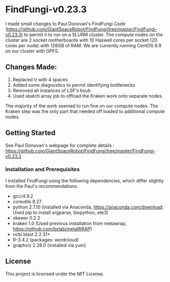 # FindFungi-v0.23.3
I made small changes to Paul Donovan's FindFungi Code
(https://github.com/GiantSpaceRobot/FindFungi/tree/master/FindFungi-v0.23.3)
to permit it to run on a SLURM cluster. The compute nodes on the cluster are
2 socket motherboards with 10 Haswell cores per socket (20 cores per node)
with 128GB of RAM. We are currently running CentOS 6.9 on our cluster with 
GPFS.

## Changes Made:

1. Replaced \t with 4 spaces
2. Added some diagnostics to permit identifying bottlenecks
3. Removed all instances of LSF's bsub
4. Used sbatch array job to offload the Kraken work onto separate nodes.

The majority of the work seemed to run fine on our compute nodes.
The Kraken step was the only part that needed off loaded to additional
compute nodes.

## Getting Started

See Paul Donovan's webpage for complete details : 
https://github.com/GiantSpaceRobot/FindFungi/tree/master/FindFungi-v0.23.3

### Installation and Prerequisites
I installed FindFungi using the following dependencies, which differ slightly
from the Paul's recommendations.


* gcc/4.9.2
* coreutils 8.27
* python 2.7.10 (installed via Anaconda, https://anaconda.com/download. Used pip to install argparse, biopython, ete3)
* skewer 0.2.2
* kraken 1.0 (Used previous installation from metawrap, https://github.com/bxlab/metaWRAP)
* ncbi blast 2.2.31+
* R-3.4.2 (packages: wordcloud)
* graphviz 2.26.0 (installed via yum)

## License
This project is licensed under the MIT License.

